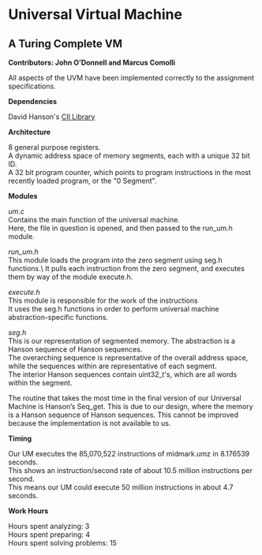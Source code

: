 # Universal Virtual Machine
## A Turing Complete VM

**Contributors: John O’Donnell and Marcus Comolli**

All aspects of the UVM have been implemented correctly to the assignment specifications.

**Dependencies**

David Hanson's [CII Library](https://github.com/drh/cii)

**Architecture**

8 general purpose registers.\
A dynamic address space of memory segments, each with a unique 32 bit ID.\
A 32 bit program counter, which points to program instructions in the most recently loaded program, or the "0 Segment".

**Modules**

*um.c*\
Contains the main function of the universal machine.\
Here, the file in question is opened, and then passed to the run_um.h module.

*run_um.h*\
This module loads the program into the zero segment using seg.h functions.\ 
It pulls each instruction from the zero segment, and executes them by way of the module execute.h.

*execute.h*\
This module is responsible for the work of the instructions\
It uses the seg.h functions in order to perform universal machine abstraction-specific functions.

*seg.h*\
This is our representation of segmented memory. The abstraction is a Hanson sequence of Hanson sequences.\
The overarching sequence is representative of the overall address space, while the sequences within are representative of each segment.\
The interior Hanson sequences contain uint32_t's, which are all words within the segment.


The routine that takes the most time in the final version of our Universal Machine is Hanson’s Seq_get. This is due to our design, where the memory is a Hanson sequence of Hanson sequences. This cannot be improved because the implementation is not available to us.

**Timing**

Our UM executes the 85,070,522 instructions of midmark.umz in 8.176539 seconds.\
This shows an instruction/second rate of about 10.5 million instructions per second.\
This means our UM could execute 50 million instructions in about 4.7 seconds.

**Work Hours**

Hours spent analyzing: 3\
Hours spent preparing: 4\
Hours spent solving problems: 15

<!--
ARCHITECTURE
          bitpack.h
             |
um.c --- run_um.h ---- execute.h
                \       / 
                 \     /
                  seg.h
 
All aspects of the universal machine have been correctly implemented.
No significant departures from our design were made.
-->
